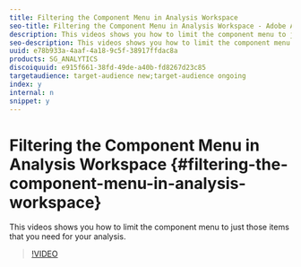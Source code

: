 ```yaml
---
title: Filtering the Component Menu in Analysis Workspace
seo-title: Filtering the Component Menu in Analysis Workspace - Adobe Analytics
description: This videos shows you how to limit the component menu to just those items that you need for your analysis.
seo-description: This videos shows you how to limit the component menu to just those items that you need for your analysis.  - Adobe Analytics
uuid: e78b933a-4aaf-4a18-9c5f-38917ffdac8a
products: SG_ANALYTICS
discoiquuid: e915f661-38fd-49de-a40b-fd8267d23c85
targetaudience: target-audience new;target-audience ongoing
index: y
internal: n
snippet: y
---
```


# Filtering the Component Menu in Analysis Workspace {#filtering-the-component-menu-in-analysis-workspace}

This videos shows you how to limit the component menu to just those items that you need for your analysis.

>[!VIDEO](https://video.tv.adobe.com/v/23964/?quality=12)